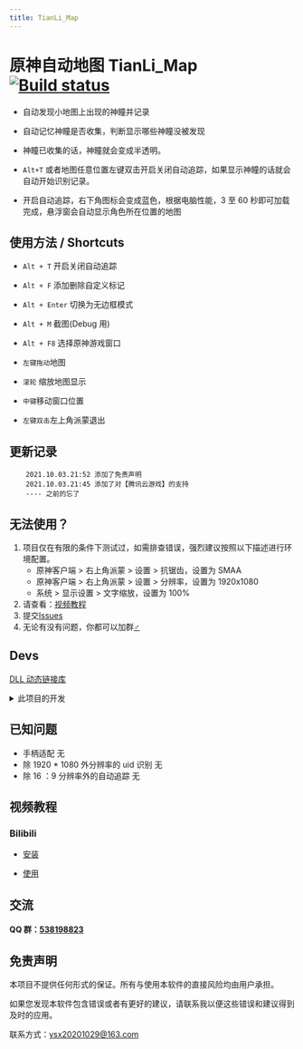 ```yaml
---
title: TianLi_Map
---
```


# 原神自动地图 TianLi_Map [![Build status](https://ci.appveyor.com/api/projects/status/8kmemyn4jssya2xs?svg=true)](https://ci.appveyor.com/project/GengGode/genshinimpact-automap)

- 自动发现小地图上出现的神瞳并记录

- 自动记忆神瞳是否收集，判断显示哪些神瞳没被发现

- 神瞳已收集的话，神瞳就会变成半透明。

- `Alt+T` 或者地图任意位置左键双击开启关闭自动追踪，如果显示神瞳的话就会自动开始识别记录。

- 开启自动追踪，右下角图标会变成蓝色，根据电脑性能，3 至 60 秒即可加载完成，悬浮窗会自动显示角色所在位置的地图

## 使用方法 / Shortcuts

- `Alt + T` 开启关闭自动追踪

- `Alt + F` 添加删除自定义标记

- `Alt + Enter` 切换为无边框模式

- `Alt + M` 截图(Debug 用)

- `Alt + F8` 选择原神游戏窗口

- `左键拖动`地图

- `滚轮` 缩放地图显示

- `中键`移动窗口位置

- `左键双击`左上角派蒙退出

## 更新记录

```
    2021.10.03.21:52 添加了免责声明
    2021.10.03.21:45 添加了对【腾讯云游戏】的支持
    ---- 之前的忘了
```

## 无法使用？

1. 项目仅在有限的条件下测试过，如需排查错误，强烈建议按照以下描述进行环境配置。
   - 原神客户端 > 右上角派蒙 > 设置 > 抗锯齿，设置为 SMAA
   - 原神客户端 > 右上角派蒙 > 设置 > 分辨率，设置为 1920x1080
   - 系统 > 显示设置 > 文字缩放，设置为 100%
2. 请查看：[视频教程](#视频教程)
3. 提交[Issues](https://github.com/GengGode/TianLi_Map/issues)
4. 无论有没有问题，你都可以加群[♂](https://jq.qq.com/?_wv=1027&k=PBb6IKIY)

## Devs

[DLL 动态链接库](https://github.com/GengGode/GenshinImpact_AutoTrack_DLL)

<details>
  <summary>此项目的开发</summary>
 解压resource.rar在项目目录下，释放资源文件，否则编译不过。
 编译 MSBuild 即可，需要VS安装Qt VS Tools插件。

### 已经实现

- [√] 通过游戏内小地图，自动识别角色所在位置以及角色朝向

- [√] 添加了自动识别 UID

- [√] 检测游戏状态

- [√] 添加标记

- [√] 缩放改为以指针为中心

- [√] 根据数据库显示周围资源分布

- [√] 保存存档

- [√] 保存日志，包含可追溯数据，如存档损坏，可以此追溯

### 计划实现

- [ ] 添加更多点位

- [ ] 优化 UI（慢慢来）

- [ ] 优化匹配

- [ ] 添加图论部分实现导航收集某种资源的最短路径

- [ ] 添加惯性导航部分

### 开发环境

- Visual Studio 2017

- Qt5.14.2

- opencv4.5.0

### 工作原理

本地图是通过调用 Windows Api 来对原神的游戏窗口进行截屏，然后对画面进行图像处理，对地图与世界地图进行匹配来实现的自动追踪。

通过 Api 来设置地图为顶层窗口，使其保持在原神游戏窗口的上方。

目前所有涉及对原神窗口的操作如下：

```C++
 giHandle = FindWindowA(NULL, "原神"); //获取原神窗口句柄

 giIsDisplayFlag = !IsIconic(giHandle); //判断原神是否处于最小化

 GetWindowRect(giHandle, &giRect); //获取原神窗口区域

 HDC hScreen = GetDC(giHandle); //获取原神窗口画面，作用是截屏获取原神画面

 SetForegroundWindow(giHandle); //激活原神窗口为焦点

 if (giHandle != NULL) //判断原神窗口句柄是否为空

```

### 系统权限

之后的开发中将会涉及到数据文件的保存与读取，目前会在 Temp（目前版本应该会改到 My Game 目录下，Temp 下容易被删除）目录中建立名为 GenshinImpactAutoMap 的文件夹，并在该文件夹中建立数据存档。

（说不定会改到 AppData 下的 LocalLow 里）

如：`C:\Users\%USERNAME%\AppData\Local\Temp\GenshinImpactAutoMap`

日后可能会开发 GPU 加速图像处理的功能，需要使用 GPU 运算。

目前为了与“「空荧酒馆」原神地图”客户端通信还使用了本机的 23333 端口用来发送原神角色的位置、朝向以及 UID。

还有读写文件存档。

除此之外不存在其他系统资源的使用，也没有获取系统权限的需求。

</details>

## 已知问题

- 手柄适配 无
- 除 1920 \* 1080 外分辨率的 uid 识别 无
- 除 16 ：9 分辨率外的自动追踪 无

## 视频教程

### Bilibili

- [安装](https://www.bilibili.com/video/BV1Wy4y1x754)

- [使用](https://www.bilibili.com/video/BV1ar4y1A7c5)

## 交流

#### QQ 群：[538198823](https://jq.qq.com/?_wv=1027&k=PBb6IKIY)

## 免责声明

本项目不提供任何形式的保证。所有与使用本软件的直接风险均由用户承担。

如果您发现本软件包含错误或者有更好的建议，请联系我以便这些错误和建议得到及时的应用。

联系方式：ysx20201029@163.com

